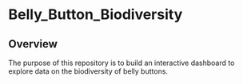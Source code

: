 # Belly_Button_Biodiversity
## Overview
The purpose of this repository is to build an interactive dashboard to explore data on the biodiversity of belly buttons. 

